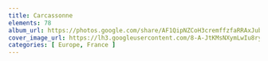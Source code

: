 ```yaml
---
title: Carcassonne
elements: 78
album_url: https://photos.google.com/share/AF1QipNZCoH3cremffzfaRRAxJubBH5tPbmeSKuIODN3TssEXWcj0vn82WtAWg-_6Bugsg?key=S25vLXlpZVYyUlhMOFZfV0s0dXZvREJHWkszUzhn
cover_image_url: https://lh3.googleusercontent.com/8-A-JtKMsNXymLwIu8ry4MMGrgQGzpRoGstws92frKrS4vk4OYBulQwZR2lVzEcvA7lgxwv4RQVXK0Yxi3-JDGim1ZR9gf14RZIuvO_8J4g5AIrR8jYsX-2SCOwjVLz1IFAOJQzObgk7a7P8rxe8jS8yKXxOA27s8ekf2e6wTYJkOAwRPnZj0Auua-kaXR5kA2Wu1Xx7r4hD2Ctg_Fu-D4F4BNG7HaK4fkHTfznw0EC494QiwSn3cffDhjNyvq1W2uQfJmhTjCb-3i9kUyMP9QqeSTHscmNf8vEC13j0iWemPklBDjWRB9KPvMQzZKUjE3np5-gdhxMT_pXruK0TOwGvzKVBCjYTABkrEFaOQvcbmW3_58t2ckS1ArRC3qHfz5tERnWHadEqVKqCOm6Vcxs4XtR-IlG_IJuL2p6uybmpxgBwxdxFaneiwEIHWiuZ8n0FJT--7bx7ZqKH7Y-VA_d79PGzOrsAPgCG8jTUgpV5dqnl_ibsGlmzpZduLh1XwDF2FsBDvIu43wEP-VAkfei6QpQBP2KmuIy4U8Kf06HX286hR1vMHG-l8DKe8IFm_OL_NWXNoIF_B4hrKB2DtngG9g0fnCNpGR68A9u9ZILey3ic8BlDKfqBNXMZKQXOJ2icofeNGw1gKe08Gyce_e7ZtB-ghzP1yis28md2fhsOB5V-SV6xMkq9ySVHCzUVhFrT2HNHWmcM8xnkpUyiaUF_UL8wUGeixySWoU8M6Iu0-JfpWKJ7IqnXl81l0EM=s220-p-k-no?authuser=0
categories: [ Europe, France ]
---
```

